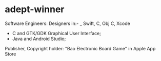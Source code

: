 # adept-winner

Software Engineers: Designers in:-
_ Swift, C, Obj C, Xcode
- C and GTK/GDK Graphical User Interface;
- Java and Android Studio;

Publisher, Copyright holder: "Bao Electronic Board Game" in Apple App Store
